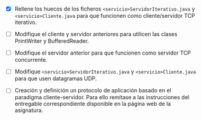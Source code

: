 - [x] Rellene los huecos de los ficheros `<servicio>ServidorIterativo.java` y `<servicio>Cliente.java` para que funcionen como cliente/servidor TCP iterativo.

- [ ] Modifique el cliente y servidor anteriores para utilicen las clases PrintWriter y BufferedReader.

- [ ] Modifique el servidor anterior para que funcionen como servidor TCP concurrente.

- [ ] Modifique `<servicio>ServidorIterativo.java` y `<servicio>Cliente.java` para que usen datagramas UDP.

- [ ] Creación y definición un protocolo de aplicación basado en el paradigma cliente-servidor. Para ello remítase a las instrucciones del entregable correspondiente disponible en la página web de la asignatura.
